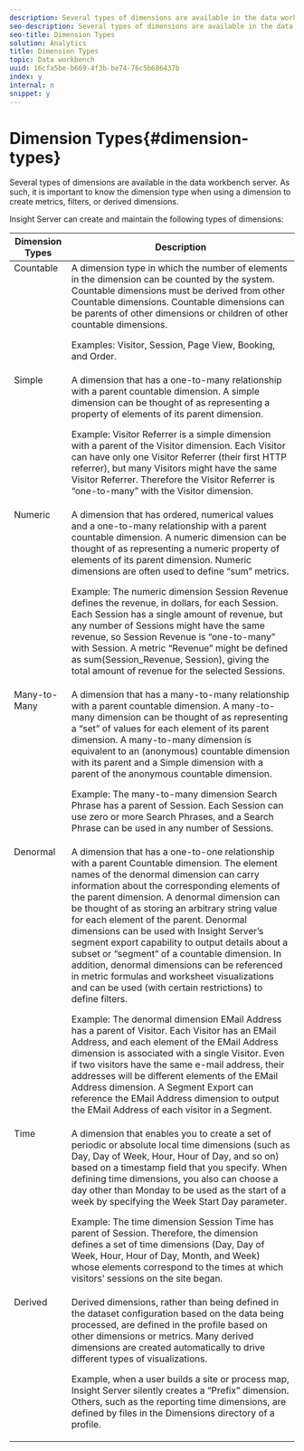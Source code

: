 ```yaml
---
description: Several types of dimensions are available in the data workbench server. As such, it is important to know the dimension type when using a dimension to create metrics, filters, or derived dimensions.
seo-description: Several types of dimensions are available in the data workbench server. As such, it is important to know the dimension type when using a dimension to create metrics, filters, or derived dimensions.
seo-title: Dimension Types
solution: Analytics
title: Dimension Types
topic: Data workbench
uuid: 16cfa5be-b669-4f3b-be74-76c5b686437b
index: y
internal: n
snippet: y
---
```


# Dimension Types{#dimension-types}

Several types of dimensions are available in the data workbench server. As such, it is important to know the dimension type when using a dimension to create metrics, filters, or derived dimensions.

Insight Server can create and maintain the following types of dimensions:

<table id="table_1A79B6C57ED145B6AA3BB05DD37AAD1B"> 
 <thead> 
  <tr> 
   <th colname="col1" class="entry"> Dimension Types </th> 
   <th colname="col2" class="entry"> Description </th> 
  </tr> 
 </thead>
 <tbody> 
  <tr valign="top"> 
   <td colname="col1"> Countable </td> 
   <td colname="col2">A dimension type in which the number of elements in the dimension can be counted by the system. Countable dimensions must be derived from other Countable dimensions. Countable dimensions can be parents of other dimensions or children of other countable dimensions. <p>Examples: Visitor, Session, Page View, Booking, and Order. </p></td> 
  </tr> 
  <tr valign="top"> 
   <td colname="col1"> Simple </td> 
   <td colname="col2">A dimension that has a one-to-many relationship with a parent countable dimension. A simple dimension can be thought of as representing a property of elements of its parent dimension. <p>Example: Visitor Referrer is a simple dimension with a parent of the Visitor dimension. Each Visitor can have only one Visitor Referrer (their first HTTP referrer), but many Visitors might have the same Visitor Referrer. Therefore the Visitor Referrer is “one-to-many” with the Visitor dimension. </p></td> 
  </tr> 
  <tr valign="top"> 
   <td colname="col1"> Numeric </td> 
   <td colname="col2">A dimension that has ordered, numerical values and a one-to-many relationship with a parent countable dimension. A numeric dimension can be thought of as representing a numeric property of elements of its parent dimension. Numeric dimensions are often used to define “sum” metrics. <p>Example: The numeric dimension Session Revenue defines the revenue, in dollars, for each Session. Each Session has a single amount of revenue, but any number of Sessions might have the same revenue, so Session Revenue is “one-to-many” with Session. A metric “Revenue” might be defined as <span class="filepath"> sum(Session_Revenue, Session)</span>, giving the total amount of revenue for the selected Sessions. </p></td> 
  </tr> 
  <tr valign="top"> 
   <td colname="col1"> Many-to-Many </td> 
   <td colname="col2">A dimension that has a many-to-many relationship with a parent countable dimension. A many-to-many dimension can be thought of as representing a “set” of values for each element of its parent dimension. A many-to-many dimension is equivalent to an (anonymous) countable dimension with its parent and a Simple dimension with a parent of the anonymous countable dimension. <p>Example: The many-to-many dimension Search Phrase has a parent of Session. Each Session can use zero or more Search Phrases, and a Search Phrase can be used in any number of Sessions. </p></td> 
  </tr> 
  <tr valign="top"> 
   <td colname="col1"> Denormal </td> 
   <td colname="col2">A dimension that has a one-to-one relationship with a parent Countable dimension. The element names of the denormal dimension can carry information about the corresponding elements of the parent dimension. A denormal dimension can be thought of as storing an arbitrary string value for each element of the parent. Denormal dimensions can be used with Insight Server’s segment export capability to output details about a subset or “segment” of a countable dimension. In addition, denormal dimensions can be referenced in metric formulas and worksheet visualizations and can be used (with certain restrictions) to define filters. <p>Example: The denormal dimension EMail Address has a parent of Visitor. Each Visitor has an EMail Address, and each element of the EMail Address dimension is associated with a single Visitor. Even if two visitors have the same e-mail address, their addresses will be different elements of the EMail Address dimension. A Segment Export can reference the EMail Address dimension to output the EMail Address of each visitor in a Segment. </p></td> 
  </tr> 
  <tr valign="top"> 
   <td colname="col1"> Time </td> 
   <td colname="col2">A dimension that enables you to create a set of periodic or absolute local time dimensions (such as Day, Day of Week, Hour, Hour of Day, and so on) based on a timestamp field that you specify. When defining time dimensions, you also can choose a day other than Monday to be used as the start of a week by specifying the Week Start Day parameter. <p>Example: The time dimension Session Time has parent of Session. Therefore, the dimension defines a set of time dimensions (Day, Day of Week, Hour, Hour of Day, Month, and Week) whose elements correspond to the times at which visitors’ sessions on the site began. </p></td> 
  </tr> 
  <tr valign="top"> 
   <td colname="col1"> Derived </td> 
   <td colname="col2">Derived dimensions, rather than being defined in the dataset configuration based on the data being processed, are defined in the profile based on other dimensions or metrics. Many derived dimensions are created automatically to drive different types of visualizations. <p>Example, when a user builds a site or process map, Insight Server silently creates a “Prefix” dimension. Others, such as the reporting time dimensions, are defined by files in the Dimensions directory of a profile. </p></td> 
  </tr> 
 </tbody> 
</table>


